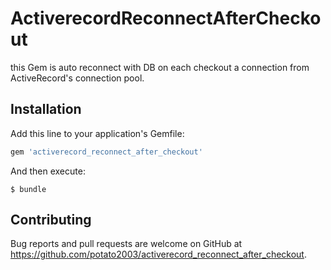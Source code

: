 # ActiverecordReconnectAfterCheckout

this Gem is auto reconnect with DB on each checkout a connection from ActiveRecord's connection pool.

## Installation

Add this line to your application's Gemfile:

```ruby
gem 'activerecord_reconnect_after_checkout'
```

And then execute:

    $ bundle

## Contributing

Bug reports and pull requests are welcome on GitHub at https://github.com/potato2003/activerecord_reconnect_after_checkout.
